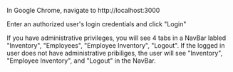 In Google Chrome, navigate to http://localhost:3000

Enter an authorized user's login credentials and click "Login"

If you have administrative privileges, you will see 4 tabs in a NavBar labled "Inventory", "Employees", "Employee Inventory", "Logout". If the logged in user does not have administrative pribiliges, the user will see "Inventory", "Employee Inventory", and "Logout" in the NavBar. 